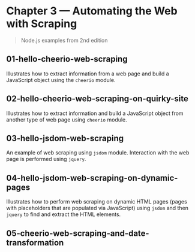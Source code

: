 # Chapter 3 &mdash; Automating the Web with Scraping
> Node.js examples from 2nd edition

## 01-hello-cheerio-web-scraping
Illustrates how to extract information from a web page and build a JavaScript object using the `cheerio` module.

## 02-hello-cheerio-web-scraping-on-quirky-site
Illustrates how to extract information and build a JavaScript object from another type of web page using `cheerio` module.

## 03-hello-jsdom-web-scraping
An example of web scraping using `jsdom` module. Interaction with the web page is performed using `jquery`.

## 04-hello-jsdom-web-scraping-on-dynamic-pages
Illustrates how to perform web scraping on dynamic HTML pages (pages with placeholders that are populated via JavaScript) using `jsdom` and then `jquery` to find and extract the HTML elements.

## 05-cheerio-web-scraping-and-date-transformation


